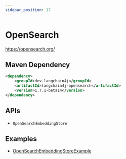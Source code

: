 ```yaml
---
sidebar_position: 17
---
```


# OpenSearch

https://opensearch.org/


## Maven Dependency

```xml
<dependency>
    <groupId>dev.langchain4j</groupId>
    <artifactId>langchain4j-opensearch</artifactId>
    <version>1.7.1-beta14</version>
</dependency>
```


## APIs

- `OpenSearchEmbeddingStore`


## Examples

- [OpenSearchEmbeddingStoreExample](https://github.com/langchain4j/langchain4j-examples/blob/main/opensearch-example/src/main/java/OpenSearchEmbeddingStoreExample.java)
